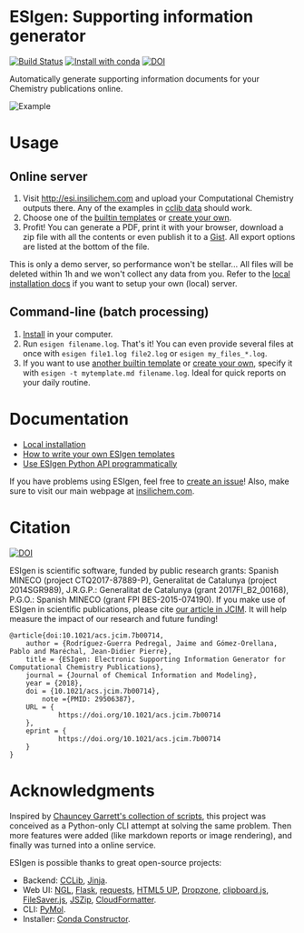 # ESIgen: Supporting information generator

[![Build Status](https://travis-ci.org/insilichem/esigen.svg?branch=master)](https://travis-ci.org/insilichem/esigen)
[![Install with conda](https://anaconda.org/insilichem/esigen/badges/downloads.svg)](https://anaconda.org/InsiliChem/esigen)
[![DOI](https://img.shields.io/badge/doi-10.1021%2Facs.jcim.7b00714-blue.svg)](https://pubs.acs.org/doi/10.1021/acs.jcim.7b00714)

Automatically generate supporting information documents for your Chemistry publications online.

![Example](docs/img/esigen.gif)

# Usage

## Online server

1. Visit http://esi.insilichem.com and upload your Computational Chemistry outputs there. Any of the examples in [cclib data](https://github.com/cclib/cclib/tree/master/data) should work.
2. Choose one of the [builtin templates](docs/templates.md#builtin-templates) or [create your own](docs/templates.md#syntax).
3. Profit! You can generate a PDF, print it with your browser, download a zip file with all the contents or even publish it to a [Gist](https://gist.github.com/anonymous/8a5890c9e18de78ba90e67c3109b074f). All export options are listed at the bottom of the file.

This is only a demo server, so performance won't be stellar... All files will be deleted within 1h and we won't collect any data from you. Refer to the [local installation docs](docs/install.md) if you want to setup your own (local) server.

## Command-line (batch processing)

1. [Install](docs/install.md) in your computer.
2. Run `esigen filename.log`. That's it! You can even provide several files at once with `esigen file1.log file2.log` or `esigen my_files_*.log`.
3. If you want to use [another builtin template](docs/templates.md#builtin-templates) or [create your own](docs/templates.md#syntax), specify it with `esigen -t mytemplate.md filename.log`. Ideal for quick reports on your daily routine.

# Documentation

- [Local installation](docs/install.md)
- [How to write your own ESIgen templates](docs/templates.md)
- [Use ESIgen Python API programmatically](docs/developer.md)

If you have problems using ESIgen, feel free to [create an issue](https://github.com/insilichem/esigen/issues)! Also, make sure to visit our main webpage at [insilichem.com](http://www.insilichem.com).

# Citation

[![DOI](https://img.shields.io/badge/doi-10.1021%2Facs.jcim.7b00714-blue.svg)](https://pubs.acs.org/doi/10.1021/acs.jcim.7b00714)

ESIgen is scientific software, funded by public research grants: Spanish MINECO (project CTQ2017-87889-P), Generalitat de Catalunya (project 2014SGR989), J.R.G.P.: Generalitat de Catalunya (grant 2017FI_B2_00168), P.G.O.: Spanish MINECO (grant FPI BES-2015-074190). If you make use of ESIgen in scientific publications, please cite [our article in JCIM](https://pubs.acs.org/doi/10.1021/acs.jcim.7b00714). It will help measure the impact of our research and future funding!

```
@article{doi:10.1021/acs.jcim.7b00714,
    author = {Rodríguez-Guerra Pedregal, Jaime and Gómez-Orellana, Pablo and Maréchal, Jean-Didier Pierre},
    title = {ESIgen: Electronic Supporting Information Generator for Computational Chemistry Publications},
    journal = {Journal of Chemical Information and Modeling},
    year = {2018},
    doi = {10.1021/acs.jcim.7b00714},
        note ={PMID: 29506387},
    URL = {
            https://doi.org/10.1021/acs.jcim.7b00714
    },
    eprint = {
            https://doi.org/10.1021/acs.jcim.7b00714
    }
}
```

# Acknowledgments

Inspired by [Chauncey Garrett's collection of scripts](https://github.com/chauncey-garrett/gaussian-tools), this project was conceived as a Python-only CLI attempt at solving the same problem. Then more features were added (like markdown reports or image rendering), and finally was turned into a online service.

ESIgen is possible thanks to great open-source projects:

- Backend: [CCLib](https://github.com/cclib/cclib), [Jinja](http://jinja.pocoo.org/).
- Web UI: [NGL](https://github.com/arose/ngl), [Flask](https://github.com/pallets/flask), [requests](http://docs.python-requests.org), [HTML5 UP](https://html5up.net/), [Dropzone](https://github.com/enyo/dropzone), [clipboard.js](https://clipboardjs.com/), [FileSaver.js](https://github.com/eligrey/FileSaver.js/), [JSZip](https://stuk.github.io/jszip/), [CloudFormatter](http://www.cloudformatter.com/CSS2Pdf).
- CLI: [PyMol](https://sourceforge.net/projects/pymol/).
- Installer: [Conda Constructor](https://github.com/conda/constructor).
